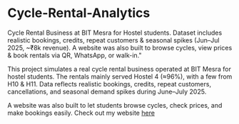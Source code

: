 # Cycle-Rental-Analytics
Cycle Rental Business at BIT Mesra for Hostel students. Dataset includes realistic bookings, credits, repeat customers &amp; seasonal spikes (Jun–Jul 2025, ~₹8k revenue). A website was also built to browse cycles, view prices &amp; book rentals via QR, WhatsApp, or walk-in."

This project simulates a real cycle rental business operated at BIT Mesra for hostel students. The rentals mainly served Hostel 4 (≈96%), with a few from H10 & H11.
Data reflects realistic bookings, credits, repeat customers, cancellations, and seasonal demand spikes during June–July 2025.

A website was also built to let students browse cycles, check prices, and make bookings easily. 
Check out my website [here](https://bitcyclerentals.netlify.app/)

